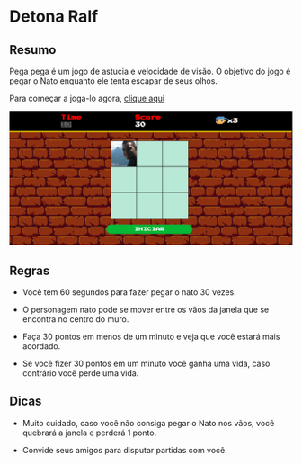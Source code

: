 # Detona Ralf

## Resumo

Pega pega é um jogo de astucia e velocidade de visão. O objetivo do jogo é pegar o Nato enquanto ele tenta escapar de seus olhos.

Para começar a joga-lo agora, <a href="https://booletec.github.io/detona-ralf-game/" target="_blank">clique aqui</a>

![Pegue o nato](./docs/screen-game.png)

## Regras

* Você tem  60 segundos para fazer pegar o nato 30 vezes.

* O personagem nato pode se mover entre os vãos da janela que se encontra no centro do muro.

* Faça 30 pontos em menos de um minuto e veja que você estará mais acordado.

* Se você fizer 30 pontos em um minuto você ganha uma vida, caso contrário você perde uma vida. 

## Dicas

* Muito cuidado, caso você não consiga pegar o Nato nos vãos, você quebrará a janela e perderá 1 ponto.

* Convide seus amigos para disputar partidas com você.
